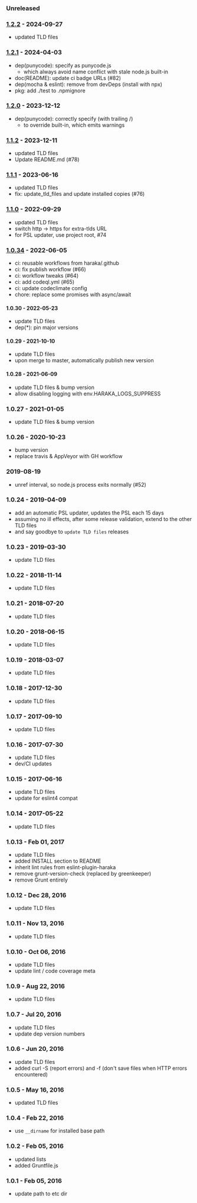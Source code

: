 
### Unreleased


### [1.2.2] - 2024-09-27

- updated TLD files


### [1.2.1] - 2024-04-03

- dep(punycode): specify as punycode.js
  - which always avoid name conflict with stale node.js built-in
- doc(README): update ci badge URLs (#82)
- dep(mocha & eslint): remove from devDeps (install with npx)
- pkg: add ./test to .npmignore


### [1.2.0] - 2023-12-12

- dep(punycode): correctly specify (with trailing /)
    - to override built-in, which emits warnings


### [1.1.2] - 2023-12-11

- updated TLD files
- Update README.md (#78)


### [1.1.1] - 2023-06-16

- updated TLD files
- fix: update_tld_files and update installed copies (#76)


### [1.1.0] - 2022-09-29

- updated TLD files
- switch http -> https for extra-tlds URL
- for PSL updater, use project root, #74


### [1.0.34] - 2022-06-05
 
- ci: reusable workflows from haraka/.github
- ci: fix publish workflow (#66)
- ci: workflow tweaks (#64)
- ci: add codeql.yml (#65)
- ci: update codeclimate config
- chore: replace some promises with async/await


#### 1.0.30 - 2022-05-23

- update TLD files
- dep(\*): pin major versions


#### 1.0.29 - 2021-10-10

- update TLD files
- upon merge to master, automatically publish new version


#### 1.0.28 - 2021-06-09

- update TLD files & bump version
- allow disabling logging with env.HARAKA_LOGS_SUPPRESS


### 1.0.27 - 2021-01-05

- update TLD files & bump version


### 1.0.26 - 2020-10-23

- bump version
- replace travis & AppVeyor with GH workflow


### 2019-08-19

- unref interval, so node.js process exits normally (#52)


### 1.0.24 - 2019-04-09

- add an automatic PSL updater, updates the PSL each 15 days
- assuming no ill effects, after some release validation, extend to the other TLD files
- and say goodbye to `update TLD files` releases


### 1.0.23 - 2019-03-30

* update TLD files


### 1.0.22 - 2018-11-14

* update TLD files


### 1.0.21 - 2018-07-20

* update TLD files


### 1.0.20 - 2018-06-15

* update TLD files


### 1.0.19 - 2018-03-07

* update TLD files


### 1.0.18 - 2017-12-30

* update TLD files


### 1.0.17 - 2017-09-10

* update TLD files


### 1.0.16 - 2017-07-30

* update TLD files
* dev/CI updates


### 1.0.15 - 2017-06-16

* update TLD files
* update for eslint4 compat


### 1.0.14 - 2017-05-22

* update TLD files


### 1.0.13 - Feb 01, 2017

* update TLD files
* added INSTALL section to README
* inherit lint rules from eslint-plugin-haraka
* remove grunt-version-check (replaced by greenkeeper)
* remove Grunt entirely


### 1.0.12 - Dec 28, 2016

* update TLD files


### 1.0.11 - Nov 13, 2016

* update TLD files


### 1.0.10 - Oct 06, 2016

* update TLD files
* update lint / code coverage meta


### 1.0.9 - Aug 22, 2016

* update TLD files


### 1.0.7 - Jul 20, 2016

* update TLD files
* update dep version numbers


### 1.0.6 - Jun 20, 2016

* update TLD files
* added curl -S (report errors) and -f (don't save files when HTTP errors encountered)


### 1.0.5 - May 16, 2016

* updated TLD files


### 1.0.4 - Feb 22, 2016

* use `__dirname` for installed base path


### 1.0.2 - Feb 05, 2016

* updated lists
* added Gruntfile.js


### 1.0.1 - Feb 05, 2016

* update path to etc dir


[1.0.32]: https://github.com/haraka/haraka-tld/releases/tag/1.0.31
[1.0.34]: https://github.com/haraka/haraka-tld/releases/tag/1.0.33
[1.1.0]: https://github.com/haraka/haraka-tld/releases/tag/1.1.0
[1.1.1]: https://github.com/haraka/haraka-tld/releases/tag/1.1.1
[1.1.2]: https://github.com/haraka/haraka-tld/releases/tag/1.1.2
[1.2.0]: https://github.com/haraka/haraka-tld/releases/tag/1.2.0
[1.2.1]: https://github.com/haraka/haraka-tld/releases/tag/1.2.1
[1.2.2]: https://github.com/haraka/haraka-tld/releases/tag/1.2.2
